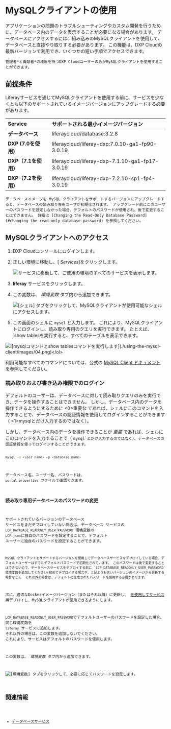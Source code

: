 # MySQLクライアントの使用

アプリケーションの問題のトラブルシューティングやカスタム開発を行うために、データベース内のデータを表示することが必要になる場合があります。 データベースにアクセスするには、組み込みのMySQLクライアントを使用して、データベースと直接やり取りする必要があります。 この機能は、DXP Cloudの最新バージョンで利用でき、いくつかの短い手順でアクセスできます。

```{note}
管理者*と貢献者*の権限を持つDXP CloudユーザーのみがMySQLクライアントを使用することができます。
```

## 前提条件

Liferayサービスを通じてMySQLクライアントを使用する前に、サービスを少なくとも以下のサポートされているイメージバージョンにアップグレードする必要があります。

| **Service**      | **サポートされる最小イメージバージョン**                          |
| :--- | :--- |
| **データベース**       | liferaycloud/database:3.2.8                     |
| **DXP (7.0を使用)** | liferaycloud/liferay-dxp:7.0.10-ga1-fp90-3.0.19 |
| **DXP（7.1を使用）**  | liferaycloud/liferay-dxp-7.1.10-ga1-fp17-3.0.19 |
| **DXP（7.2を使用）**  | liferaycloud/liferay-dxp-7.2.10-sp1-fp4-3.0.19  |

```{warning}
データベースイメージを MySQL クライアントをサポートするバージョンにアップグレードすると、データベースの読み取り専用ユーザが初期化されます。 アップグレード前にこのユーザーのパスワードを設定しなかった場合、デフォルトのパスワードが使用され、後で変更することはできません。 詳細は [Changing the Read-Only Database Password](#changing the read-only-database-password) を参照してください。
```

## MySQLクライアントへのアクセス

1.  DXP Cloudコンソールにログインします。

2.  正しい環境に移動し、[ *Services*]をクリックします。

    ![サービスに移動して、ご使用の環境のすべてのサービスを表示します。](./using-the-mysql-client/images/01.png)

3.  **liferay** サービスをクリックします。

4.  この変数は、 *環境変数* タブ内から追加できます。

    ![[シェル] タブをクリックして、MySQLクライアントが使用可能なシェルにアクセスします。](./using-the-mysql-client/images/03.png)

5.  この画面のシェルに `mysql` と入力します。 これにより、MySQLクライアントにログインし、読み取り専用のクエリを実行できます。 たとえば、 `show tablesを実行すると、すべてのテーブルを表示できます。</p>

<p spaces-before="4"><img src="./using-the-mysql-client/images/04.png" alt="![mysqlコマンドとshow tablesコマンドを実行します](./using-the-mysql-client/images/04.png)&lt;/ol&gt;" /></p></li>
</ol>

<p spaces-before="0">利用可能なすべてのコマンドについては、公式の <a href="https://dev.mysql.com/doc/refman/8.0/en/mysql-commands.html">MySQL Client ドキュメント</a> を参照してください。</p>

<h3 spaces-before="0">読み取りおよび書き込み権限でのログイン</h3>

<p spaces-before="0">デフォルトのユーザーは、データベースに対して読み取りクエリのみを実行でき、データを操作することはできません。 しかし、データベース内のデータを操作できるようにするために <0>重要な</0> であれば、シェルにこのコマンドを入力することで、データベースの認証情報を使用してログインすることができます（ <1>mysql</1>とだけ入力するのではなく）。</p>

<p spaces-before="0">しかし、データベース内のデータを操作できることが <em x-id="3">重要</em> であれば、シェルにこのコマンドを入力することで（ <code>mysql`とだけ入力するのではなく）、データベースの認証情報を使ってログインすることができます。

``` bash
mysql -u <user_name> -p <database_name>
```

データベース名、ユーザー名、パスワードは、 `portal.properties` ファイルで確認できます。

### 読み取り専用データベースのパスワードの変更

サポートされているバージョンのデータベース サービスをまだデプロイしていない場合は、データベース サービスの `LCP_DATABASE_READONLY_USER_PASSWORD` 環境変数の `LCP.json`に独自のパスワードを設定することで、デフォルト ユーザーに独自のパスワードを設定することができます。

```{important}
MySQL クライアントをサポートするバージョンを使用してデータベースサービスをデプロイしている場合、デフォルトユーザーはすでにデフォルトパスワードで初期化されています。 このパスワードは後で変更することはできないので、データベースサービスをデプロイする前に `LCP_DATABASE_READONLY_USER_PASSWORD` 環境変数を追加してください(初めてデプロイする場合や、上記よりも古いバージョンのイメージから更新する場合など)。 それ以外の場合は、デフォルトの生成されたパスワードを使用する必要があります。
```

次に、適切なDockerイメージバージョン（またはそれ以降）に更新し、 [を使用してサービス](../build-and-deploy/walking-through-the-deployment-life-cycle.md) 再デプロイし、MySQLクライアントが使用できるようにします。

`LCP_DATABASE_READONLY_USER_PASSWORD`でデフォルトユーザーのパスワードを設定した場合、同じ環境変数を `liferay` サービスに追加します。 それ以外の場合は、この変数を追加しないでください。 これにより、サービスはデフォルトのパスワードを使用します。

この変数は、 *環境変数* タブ内から追加できます。

![[環境変数] タブをクリックして、必要に応じてパスワードを設定します。](./using-the-mysql-client/images/02.png)

## 関連情報

  - [データベースサービス](../platform-services/database-service.md)
